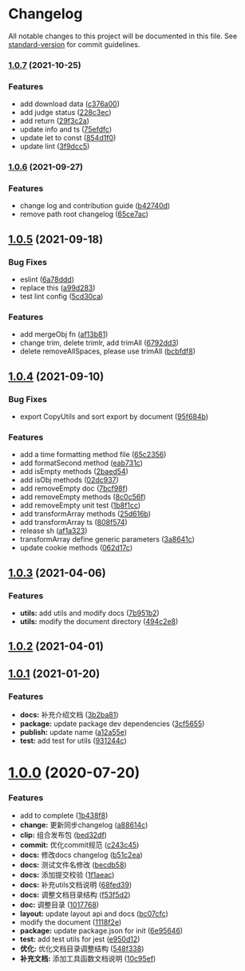 # Changelog

All notable changes to this project will be documented in this file. See [standard-version](https://github.com/conventional-changelog/standard-version) for commit guidelines.

### [1.0.7](https://github.com/DTStack/dt-utils/compare/v1.0.6...v1.0.7) (2021-10-25)


### Features

* add download data ([c376a00](https://github.com/DTStack/dt-utils/commit/c376a00eb571006fc3949b47f09d237ab39c08b1))
* add judge status ([228c3ec](https://github.com/DTStack/dt-utils/commit/228c3ec4d371b42849218d6796b7701668b34995))
* add return ([29f3c2a](https://github.com/DTStack/dt-utils/commit/29f3c2a55e8c8452bc4ba5428ac0518e779dfb15))
* update info and ts ([75efdfc](https://github.com/DTStack/dt-utils/commit/75efdfcc4dcca74e13aa5562d78f6f76ec8b8009))
* update let to const ([854d1f0](https://github.com/DTStack/dt-utils/commit/854d1f080213b489769077b36617567499197b7f))
* update lint ([3f9dcc5](https://github.com/DTStack/dt-utils/commit/3f9dcc5d64bccb360882b8ed306498e3e632873a))

### [1.0.6](https://github.com/DTStack/dt-utils/compare/v1.0.5...v1.0.6) (2021-09-27)


### Features

* change log and contribution guide ([b42740d](https://github.com/DTStack/dt-utils/commit/b42740d48db1460356debba41348f05cb79095b5))
* remove path root changelog ([65ce7ac](https://github.com/DTStack/dt-utils/commit/65ce7ac69831cc73bad40279ef2a45f98d8e5be4))

## [1.0.5](https://github.com/DTStack/dt-utils/compare/v1.0.4...v1.0.5) (2021-09-18)


### Bug Fixes

* eslint ([6a78ddd](https://github.com/DTStack/dt-utils/commit/6a78ddd4ecbe4704596844e02de803187f2e5ee4))
* replace this ([a99d283](https://github.com/DTStack/dt-utils/commit/a99d283433e1030853d62f1ed1061d2b5f99d32c))
* test lint config ([5cd30ca](https://github.com/DTStack/dt-utils/commit/5cd30ca4c031d0b1417ffad701a262b79ec30ea8))


### Features

* add mergeObj fn ([af13b81](https://github.com/DTStack/dt-utils/commit/af13b8190173a12059bb384faa3c60aebc224612))
* change trim, delete trimlr, add trimAll ([6792dd3](https://github.com/DTStack/dt-utils/commit/6792dd39f98d9e6c61d87b0461c83dcb8677cfeb))
* delete removeAllSpaces, please use trimAll ([bcbfdf8](https://github.com/DTStack/dt-utils/commit/bcbfdf8059046f258b390e1bcc3331f3741c8e85))



## [1.0.4](https://github.com/DTStack/dt-utils/compare/v1.0.3...v1.0.4) (2021-09-10)


### Bug Fixes

* export CopyUtils and sort export by document ([95f684b](https://github.com/DTStack/dt-utils/commit/95f684b9ee07597d56eafc11a157ff353461c9b9))


### Features

* add a time formatting method file ([65c2356](https://github.com/DTStack/dt-utils/commit/65c2356789ed70991d2c295b685c2967f59752e1))
* add formatSecond method ([eab731c](https://github.com/DTStack/dt-utils/commit/eab731c6a499c1ad54b2e75d99fc7b4a17129a0e))
* add isEmpty methods ([2baed54](https://github.com/DTStack/dt-utils/commit/2baed54ddf5e992e183f6bf828e7e389b9cebb19))
* add isObj methods ([02dc937](https://github.com/DTStack/dt-utils/commit/02dc9379e7437418f18a41637c6798ce067163d8))
* add removeEmpty doc ([7bcf98f](https://github.com/DTStack/dt-utils/commit/7bcf98f53f181b7f3a1d03b92b519650a4750cdf))
* add removeEmpty methods ([8c0c56f](https://github.com/DTStack/dt-utils/commit/8c0c56f9ab4a4924a287fc947f871197c4c8a604))
* add removeEmpty unit test ([1b8f1cc](https://github.com/DTStack/dt-utils/commit/1b8f1ccb0b7f0d01042af3d8a5ca01e9380aa498))
* add transformArray methods ([25d616b](https://github.com/DTStack/dt-utils/commit/25d616b96e4e77b6f03f3ba8467e6b761c585a4f))
* add transformArray ts ([808f574](https://github.com/DTStack/dt-utils/commit/808f5745c96096472afd439cb094ccb5525c7d87))
* release sh ([af1a323](https://github.com/DTStack/dt-utils/commit/af1a3238c3dc50b5ed3fb7ee2a0c570d9317d958))
* transformArray define generic parameters ([3a8641c](https://github.com/DTStack/dt-utils/commit/3a8641c8647d8bcdf6f69834b73f513b98ce5723))
* update cookie methods ([062d17c](https://github.com/DTStack/dt-utils/commit/062d17c2d14d77e8af38067c7d7c34a372960310))



## [1.0.3](https://github.com/DTStack/dt-utils/compare/v1.0.2...v1.0.3) (2021-04-06)


### Features

* **utils:** add utils and modify docs ([7b951b2](https://github.com/DTStack/dt-utils/commit/7b951b2c87f7e4a2edac7c0da3ddd0ec46bdc0c6))
* **utils:** modify the document directory ([494c2e8](https://github.com/DTStack/dt-utils/commit/494c2e876cfd5dcd16e31dff4147a736213ea054))



## [1.0.2](https://github.com/DTStack/dt-utils/compare/v1.0.1...v1.0.2) (2021-04-01)



## [1.0.1](https://github.com/DTStack/dt-utils/compare/v1.0.0...v1.0.1) (2021-01-20)


### Features

* **docs:** 补充介绍文档 ([3b2ba81](https://github.com/DTStack/dt-utils/commit/3b2ba81ec99969fcc3fa9062d2efebdc1a087a14))
* **package:** update package dev dependencies ([3cf5655](https://github.com/DTStack/dt-utils/commit/3cf56550b07b69a84ee4409b55a225f1ba9b724f))
* **publish:** update name ([a12a55e](https://github.com/DTStack/dt-utils/commit/a12a55ebba599e8d3f6c7d7c308e4d3ed9e5d518))
* **test:** add test for utils ([931244c](https://github.com/DTStack/dt-utils/commit/931244cb458134d9e0aa843c06a1ceb29fb87686))



# [1.0.0](https://github.com/DTStack/dt-utils/compare/c243c4577b82636456478c63941477fcb693041b...v1.0.0) (2020-07-20)


### Features

* add to complete ([1b438f8](https://github.com/DTStack/dt-utils/commit/1b438f8d7d7c8366ac1572dc63d4401bf14d8d8e))
* **change:** 更新同步changelog ([a88614c](https://github.com/DTStack/dt-utils/commit/a88614c6a20d52dd1750fc0599d1c33aa1ed40a3))
* **clip:** 组合发布包 ([bed32df](https://github.com/DTStack/dt-utils/commit/bed32df4f308b5c7d0eced97c5f5903c3ca2aaf5))
* **commit:** 优化commit规范 ([c243c45](https://github.com/DTStack/dt-utils/commit/c243c4577b82636456478c63941477fcb693041b))
* **docs:** 修改docs changelog ([b51c2ea](https://github.com/DTStack/dt-utils/commit/b51c2ea538edea15388d9b23147b123dc2d2d258))
* **docs:** 测试文件名修改 ([becdb58](https://github.com/DTStack/dt-utils/commit/becdb58820f30b937c20c9a7a339ae2a2a673005))
* **docs:** 添加提交校验 ([1f1aeac](https://github.com/DTStack/dt-utils/commit/1f1aeac4ea325c0f9ad814f75e697dc1489c156b))
* **docs:** 补充utils文档说明 ([68fed39](https://github.com/DTStack/dt-utils/commit/68fed39ea2897398503023f3b4d3bd21c18dd127))
* **docs:** 调整文档目录结构 ([f53f5d2](https://github.com/DTStack/dt-utils/commit/f53f5d2d24491acba58ef6af977dae31a4866f26))
* **doc:** 调整目录 ([1017768](https://github.com/DTStack/dt-utils/commit/1017768c860b61e44945d4c87e98f4fb3fc13df9))
* **layout:** update layout api and docs ([bc07cfc](https://github.com/DTStack/dt-utils/commit/bc07cfcd3704443cbd6d1564f1dabefe0627b8b8))
* modify the document ([1118f2e](https://github.com/DTStack/dt-utils/commit/1118f2ee7f5c70bf7f2fd49594711be7b93bc709))
* **package:** update package.json for init ([6e95646](https://github.com/DTStack/dt-utils/commit/6e9564697e6617bc67c1132cc70415a10df8c173))
* **test:** add test utils for jest ([e950d12](https://github.com/DTStack/dt-utils/commit/e950d127330cb3b2ce6a00154b05324558e23b70))
* **优化:** 优化文档目录调整结构 ([548f338](https://github.com/DTStack/dt-utils/commit/548f338e80e910aa249de0e9b3a18d35096a3db2))
* **补充文档:** 添加工具函数文档说明 ([10c95ef](https://github.com/DTStack/dt-utils/commit/10c95efb2a73bed3d83b28312d69ca9aa6b77bbd))
